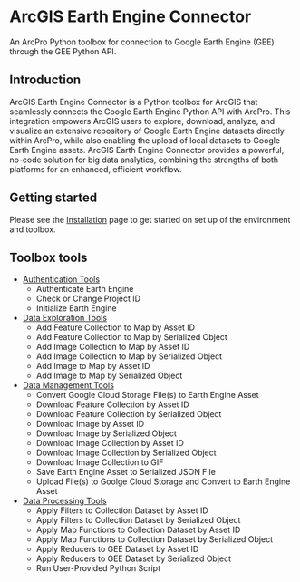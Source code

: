 # ArcGIS Earth Engine Connector
An ArcPro Python toolbox for connection to Google Earth Engine (GEE) through the GEE Python API.

## Introduction 
ArcGIS Earth Engine Connector is a Python toolbox for ArcGIS that seamlessly connects the Google Earth Engine Python API with ArcPro. This integration empowers ArcGIS users to explore, download, analyze, and visualize an extensive repository of Google Earth Engine datasets directly within ArcPro, while also enabling the upload of local datasets to Google Earth Engine assets. ArcGIS Earth Engine Connector provides a powerful, no-code solution for big data analytics, combining the strengths of both platforms for an enhanced, efficient workflow.
  
## Getting started
Please see the [Installation](03_installation.md) page to get started on set up of the environment and toolbox. 

## Toolbox tools
 - [Authentication Tools](04_authentication_tools.md)
    - Authenticate Earth Engine
    - Check or Change Project ID
    - Initialize Earth Engine
 - [Data Exploration Tools](05_data_exploration_tools.md)
    - Add Feature Collection to Map by Asset ID
    - Add Feature Collection to Map by Serialized Object 
    - Add Image Collection to Map by Asset ID
    - Add Image Collection to Map by Serialized Object
    - Add Image to Map by Asset ID
    - Add Image to Map by Serialized Object
 - [Data Management Tools](06_data_management_tools.md)
    - Convert Google Cloud Storage File(s) to Earth Engine Asset
    - Download Feature Collection by Asset ID
    - Download Feature Collection by Serialized Object
    - Download Image by Asset ID
    - Download Image by Serialized Object 
    - Download Image Collection by Asset ID
    - Download Image Collection by Serialized Object
    - Download Image Collection to GIF
    - Save Earth Engine Asset to Serialized JSON File
    - Upload File(s) to Goolge Cloud Storage and Convert to Earth Engine Asset
 - [Data Processing Tools](07_data_processing_tools.md)
    - Apply Filters to Collection Dataset by Asset ID
    - Apply Filters to Collection Dataset by Serialized Object
    - Apply Map Functions to Collection Dataset by Asset ID
    - Apply Map Functions to Collection Dataset by Serialized Object
    - Apply Reducers to GEE Dataset by Asset ID
    - Apply Reducers to GEE Dataset by Serialized Object
    - Run User-Provided Python Script
